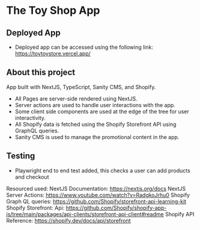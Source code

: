 # The Toy Shop App

## Deployed App
* Deployed app can be accessed using the following link:
https://toytoystore.vercel.app/


## About this project
App built with NextJS, TypeScript, Sanity CMS, and Shopify.

*  All Pages are server-side rendered using NextJS.
*  Server actions are used to handle user interactions with the app.
*  Some client side components are used at the edge of the tree for user interactivity.
*  All Shopify data is fetched using the Shopify Storefront API using GraphQL queries.
*  Sanity CMS is used to manage the promotional content in the app.

## Testing

* Playwright end to end test added, this checks a user can add products and checkout 

Resourced used:
NextJS Documentation: https://nextjs.org/docs
NextJS Server Actions: https://www.youtube.com/watch?v=RadgkoJrhu0
Shopify Graph QL queries: https://github.com/Shopify/storefront-api-learning-kit
Shopify Storefront: Api: https://github.com/Shopify/shopify-app-js/tree/main/packages/api-clients/storefront-api-client#readme
Shopify API Reference: https://shopify.dev/docs/api/storefront




